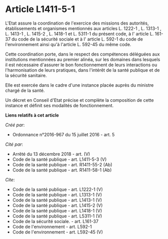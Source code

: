 # Article L1411-5-1

L'Etat assure la coordination de l'exercice des missions des autorités, établissements et organismes mentionnés aux articles
L. 1222-1 , L. 1313-1 , L. 1413-1 , L. 1415-2 , L. 1418-1 et L. 5311-1 du présent code, à l' article L. 161-37 du code de la
sécurité sociale et à l' article L. 592-1 du code de l'environnement ainsi qu'à l'article L. 592-45  du même code.

Cette coordination porte, dans le respect des compétences déléguées aux institutions mentionnées au premier alinéa, sur les
domaines dans lesquels il est nécessaire d'assurer le bon fonctionnement de leurs interactions ou l'harmonisation de leurs
pratiques, dans l'intérêt de la santé publique et de la sécurité sanitaire.

Elle est exercée dans le cadre d'une instance placée auprès du ministre chargé de la santé.

Un décret en Conseil d'Etat précise et complète la composition de cette instance et définit ses modalités de fonctionnement.

**Liens relatifs à cet article**

_Créé par_:

  - Ordonnance n°2016-967 du 15 juillet 2016 - art. 5

_Cité par_:

  - Arrêté du 13 décembre 2018 - art. (V)
  - Code de la santé publique - art. L1411-5-3 (V)
  - Code de la santé publique - art. R1411-55-2 (Ab)
  - Code de la santé publique - art. R1411-58-1 (Ab)

_Cite_:

  - Code de la santé publique - art. L1222-1 (V)
  - Code de la santé publique - art. L1313-1 (V)
  - Code de la santé publique - art. L1413-1 (V)
  - Code de la santé publique - art. L1415-2 (V)
  - Code de la santé publique - art. L1418-1 (V)
  - Code de la santé publique - art. L5311-1 (V)
  - Code de la sécurité sociale. - art. L161-37
  - Code de l'environnement - art. L592-1
  - Code de l'environnement - art. L592-45 (V)
